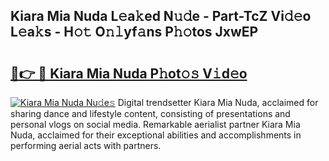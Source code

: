 ## Kiara Mia Nuda L𝚎a𝚔ed N𝚞𝚍e - Part-TcZ Vi𝚍𝚎o L𝚎a𝚔s - H𝚘𝚝 O𝚗𝚕yf𝚊ns P𝚑𝚘tos JxwEP

# <h2><a href="http://kf48ln.oniu.top/?m=Kiara+Mia+Nuda">🔗👉 🔴 Kiara Mia Nuda P𝚑ot𝚘𝚜 V𝚒d𝚎o</a></h2>

[![Kiara Mia Nuda Nu𝚍e𝚜](https://i.imgur.com/0qMVB7G.gif)](http://kf48ln.oniu.top/?m=Kiara+Mia+Nuda)
Digital trendsetter Kiara Mia Nuda, acclaimed for sharing dance and lifestyle content, consisting of presentations and personal vlogs on social media. Remarkable aerialist partner Kiara Mia Nuda, acclaimed for their exceptional abilities and accomplishments in performing aerial acts with partners.  
